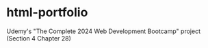 # html-portfolio
Udemy's "The Complete 2024 Web Development Bootcamp" project (Section 4 Chapter 28)

